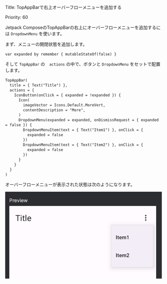 Title: TopAppBarで右上オーバーフローメニューを追加する

Priority: 60

Jetpack ComposeのTopAppBarの右上にオーバーフローメニューを追加するには `DropdownMenu` を使います。

まず、メニューの開閉状態を追加します。

```
var expanded by remember { mutableStateOf(false) }
```

そして `TopAppBar` の　`actions` の中で、ボタンと `DropdownMenu` をセットで配置します。

```
TopAppBar(
  title = { Text("Title") },
  actions = {
    IconButton(onClick = { expanded = !expanded }) {
      Icon(
        imageVector = Icons.Default.MoreVert,
        contentDescription = "More",
      )
      DropdownMenu(expanded = expanded, onDismissRequest = { expanded = false }) {
        DropdownMenuItem(text = { Text("Item1") }, onClick = {
          expanded = false
        })
        DropdownMenuItem(text = { Text("Item2") }, onClick = {
          expanded = false
        })
      }
    }
  }
)
```

オーバーフローメニューが表示された状態は次のようになります。

![オーバーフローメニュー](./topBar_overflow_menu.png)
